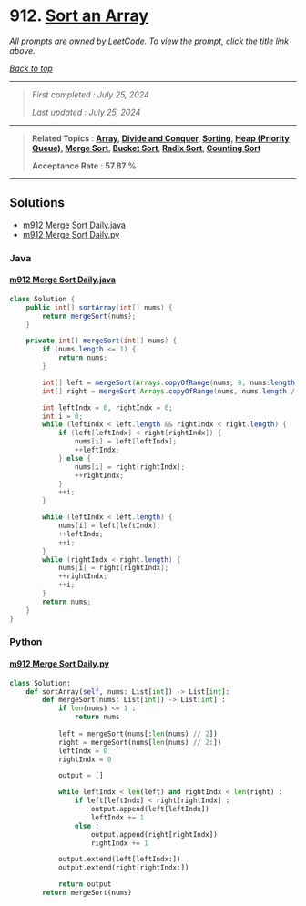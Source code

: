 # 912. [Sort an Array](<https://leetcode.com/problems/sort-an-array>)

*All prompts are owned by LeetCode. To view the prompt, click the title link above.*

*[Back to top](<../README.md>)*

------

> *First completed : July 25, 2024*
>
> *Last updated : July 25, 2024*

------

> **Related Topics** : **[Array](<by_topic/Array.md>), [Divide and Conquer](<by_topic/Divide and Conquer.md>), [Sorting](<by_topic/Sorting.md>), [Heap (Priority Queue)](<by_topic/Heap (Priority Queue).md>), [Merge Sort](<by_topic/Merge Sort.md>), [Bucket Sort](<by_topic/Bucket Sort.md>), [Radix Sort](<by_topic/Radix Sort.md>), [Counting Sort](<by_topic/Counting Sort.md>)**
>
> **Acceptance Rate** : **57.87 %**

------

## Solutions

- [m912 Merge Sort Daily.java](<../my-submissions/m912 Merge Sort Daily.java>)
- [m912 Merge Sort Daily.py](<../my-submissions/m912 Merge Sort Daily.py>)
### Java
#### [m912 Merge Sort Daily.java](<../my-submissions/m912 Merge Sort Daily.java>)
```Java
class Solution {
    public int[] sortArray(int[] nums) {
        return mergeSort(nums);
    }

    private int[] mergeSort(int[] nums) {
        if (nums.length <= 1) {
            return nums;
        }

        int[] left = mergeSort(Arrays.copyOfRange(nums, 0, nums.length / 2));
        int[] right = mergeSort(Arrays.copyOfRange(nums, nums.length / 2, nums.length));

        int leftIndx = 0, rightIndx = 0;
        int i = 0;
        while (leftIndx < left.length && rightIndx < right.length) {
            if (left[leftIndx] < right[rightIndx]) {
                nums[i] = left[leftIndx];
                ++leftIndx;
            } else {
                nums[i] = right[rightIndx];
                ++rightIndx;
            }
            ++i;
        }

        while (leftIndx < left.length) {
            nums[i] = left[leftIndx];
            ++leftIndx;
            ++i;
        }
        while (rightIndx < right.length) {
            nums[i] = right[rightIndx];
            ++rightIndx;
            ++i;
        }
        return nums;
    }
}
```

### Python
#### [m912 Merge Sort Daily.py](<../my-submissions/m912 Merge Sort Daily.py>)
```Python
class Solution:
    def sortArray(self, nums: List[int]) -> List[int]:
        def mergeSort(nums: List[int]) -> List[int] :
            if len(nums) <= 1 :
                return nums
            
            left = mergeSort(nums[:len(nums) // 2])
            right = mergeSort(nums[len(nums) // 2:])
            leftIndx = 0
            rightIndx = 0

            output = []

            while leftIndx < len(left) and rightIndx < len(right) :
                if left[leftIndx] < right[rightIndx] :
                    output.append(left[leftIndx])
                    leftIndx += 1
                else :
                    output.append(right[rightIndx])
                    rightIndx += 1

            output.extend(left[leftIndx:])
            output.extend(right[rightIndx:])

            return output
        return mergeSort(nums)
```

